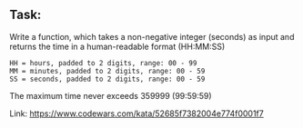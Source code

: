 ## Task:

Write a function, which takes a non-negative integer (seconds) as input and returns the time in a human-readable format (HH:MM:SS)

    HH = hours, padded to 2 digits, range: 00 - 99
    MM = minutes, padded to 2 digits, range: 00 - 59
    SS = seconds, padded to 2 digits, range: 00 - 59

The maximum time never exceeds 359999 (99:59:59)

Link:
https://www.codewars.com/kata/52685f7382004e774f0001f7
